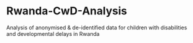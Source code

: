 # Rwanda-CwD-Analysis
Analysis of anonymised &amp; de-identified data for children with disabilities and developmental delays in Rwanda
